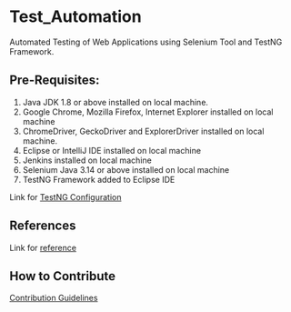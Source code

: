 # Test_Automation

Automated Testing of Web Applications using Selenium Tool and TestNG Framework.

## Pre-Requisites:

1. Java JDK 1.8 or above installed on local machine.
2. Google Chrome, Mozilla Firefox, Internet Explorer installed on local machine
3. ChromeDriver, GeckoDriver and ExplorerDriver installed on local machine.
4. Eclipse or IntelliJ IDE installed on local machine
5. Jenkins installed on local machine
6. Selenium Java 3.14 or above installed on local machine
7. TestNG Framework added to Eclipse IDE

Link for [TestNG Configuration](https://www.toolsqa.com/selenium-webdriver/install-testng/)

## References 

Link for [reference](https://www.toolsqa.com/)

## How to Contribute

[Contribution Guidelines](CONTRIBUTING.md)
